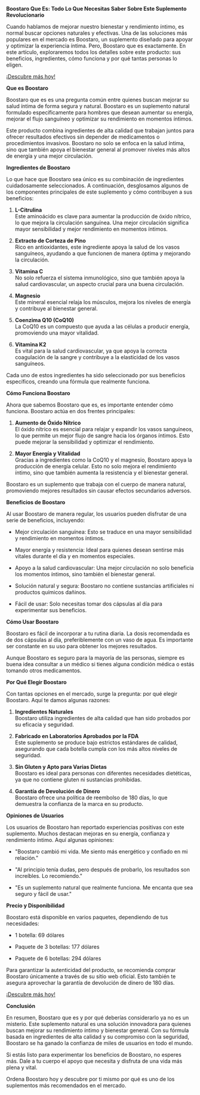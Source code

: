 **Boostaro Que Es: Todo Lo Que Necesitas Saber Sobre Este Suplemento
Revolucionario**

Cuando hablamos de mejorar nuestro bienestar y rendimiento íntimo, es
normal buscar opciones naturales y efectivas. Una de las soluciones más
populares en el mercado es Boostaro, un suplemento diseñado para apoyar
y optimizar la experiencia íntima. Pero, Boostaro que es exactamente. En
este artículo, exploraremos todos los detalles sobre este producto: sus
beneficios, ingredientes, cómo funciona y por qué tantas personas lo
eligen.

<a href="https://boostarotry.us/" target="_blank">¡Descubre más hoy!</a>

**Que es Boostaro**

Boostaro que es es una pregunta común entre quienes buscan mejorar su
salud íntima de forma segura y natural. Boostaro es un suplemento
natural formulado específicamente para hombres que desean aumentar su
energía, mejorar el flujo sanguíneo y optimizar su rendimiento en
momentos íntimos.

Este producto combina ingredientes de alta calidad que trabajan juntos
para ofrecer resultados efectivos sin depender de medicamentos o
procedimientos invasivos. Boostaro no solo se enfoca en la salud íntima,
sino que también apoya el bienestar general al promover niveles más
altos de energía y una mejor circulación.

**Ingredientes de Boostaro**

Lo que hace que Boostaro sea único es su combinación de ingredientes
cuidadosamente seleccionados. A continuación, desglosamos algunos de los
componentes principales de este suplemento y cómo contribuyen a sus
beneficios:

1.  **L-Citrulina**\
    Este aminoácido es clave para aumentar la producción de óxido
    nítrico, lo que mejora la circulación sanguínea. Una mejor
    circulación significa mayor sensibilidad y mejor rendimiento en
    momentos íntimos.

2.  **Extracto de Corteza de Pino**\
    Rico en antioxidantes, este ingrediente apoya la salud de los vasos
    sanguíneos, ayudando a que funcionen de manera óptima y mejorando la
    circulación.

3.  **Vitamina C**\
    No solo refuerza el sistema inmunológico, sino que también apoya la
    salud cardiovascular, un aspecto crucial para una buena circulación.

4.  **Magnesio**\
    Este mineral esencial relaja los músculos, mejora los niveles de
    energía y contribuye al bienestar general.

5.  **Coenzima Q10 (CoQ10)**\
    La CoQ10 es un compuesto que ayuda a las células a producir energía,
    promoviendo una mayor vitalidad.

6.  **Vitamina K2**\
    Es vital para la salud cardiovascular, ya que apoya la correcta
    coagulación de la sangre y contribuye a la elasticidad de los vasos
    sanguíneos.

Cada uno de estos ingredientes ha sido seleccionado por sus beneficios
específicos, creando una fórmula que realmente funciona.

**Cómo Funciona Boostaro**

Ahora que sabemos Boostaro que es, es importante entender cómo funciona.
Boostaro actúa en dos frentes principales:

1.  **Aumento de Óxido Nítrico**\
    El óxido nítrico es esencial para relajar y expandir los vasos
    sanguíneos, lo que permite un mejor flujo de sangre hacia los
    órganos íntimos. Esto puede mejorar la sensibilidad y optimizar el
    rendimiento.

2.  **Mayor Energía y Vitalidad**\
    Gracias a ingredientes como la CoQ10 y el magnesio, Boostaro apoya
    la producción de energía celular. Esto no solo mejora el rendimiento
    íntimo, sino que también aumenta la resistencia y el bienestar
    general.

Boostaro es un suplemento que trabaja con el cuerpo de manera natural,
promoviendo mejores resultados sin causar efectos secundarios adversos.

**Beneficios de Boostaro**

Al usar Boostaro de manera regular, los usuarios pueden disfrutar de una
serie de beneficios, incluyendo:

-   Mejor circulación sanguínea: Esto se traduce en una mayor
    sensibilidad y rendimiento en momentos íntimos.

-   Mayor energía y resistencia: Ideal para quienes desean sentirse más
    vitales durante el día y en momentos especiales.

-   Apoyo a la salud cardiovascular: Una mejor circulación no solo
    beneficia los momentos íntimos, sino también el bienestar general.

-   Solución natural y segura: Boostaro no contiene sustancias
    artificiales ni productos químicos dañinos.

-   Fácil de usar: Solo necesitas tomar dos cápsulas al día para
    experimentar sus beneficios.

**Cómo Usar Boostaro**

Boostaro es fácil de incorporar a tu rutina diaria. La dosis recomendada
es de dos cápsulas al día, preferiblemente con un vaso de agua. Es
importante ser constante en su uso para obtener los mejores resultados.

Aunque Boostaro es seguro para la mayoría de las personas, siempre es
buena idea consultar a un médico si tienes alguna condición médica o
estás tomando otros medicamentos.

**Por Qué Elegir Boostaro**

Con tantas opciones en el mercado, surge la pregunta: por qué elegir
Boostaro. Aquí te damos algunas razones:

1.  **Ingredientes Naturales**\
    Boostaro utiliza ingredientes de alta calidad que han sido probados
    por su eficacia y seguridad.

2.  **Fabricado en Laboratorios Aprobados por la FDA**\
    Este suplemento se produce bajo estrictos estándares de calidad,
    asegurando que cada botella cumpla con los más altos niveles de
    seguridad.

3.  **Sin Gluten y Apto para Varias Dietas**\
    Boostaro es ideal para personas con diferentes necesidades
    dietéticas, ya que no contiene gluten ni sustancias prohibidas.

4.  **Garantía de Devolución de Dinero**\
    Boostaro ofrece una política de reembolso de 180 días, lo que
    demuestra la confianza de la marca en su producto.

**Opiniones de Usuarios**

Los usuarios de Boostaro han reportado experiencias positivas con este
suplemento. Muchos destacan mejoras en su energía, confianza y
rendimiento íntimo. Aquí algunas opiniones:

-   "Boostaro cambió mi vida. Me siento más energético y confiado en mi
    relación."

-   "Al principio tenía dudas, pero después de probarlo, los resultados
    son increíbles. Lo recomiendo."

-   "Es un suplemento natural que realmente funciona. Me encanta que sea
    seguro y fácil de usar."

**Precio y Disponibilidad**

Boostaro está disponible en varios paquetes, dependiendo de tus
necesidades:

-   1 botella: 69 dólares

-   Paquete de 3 botellas: 177 dólares

-   Paquete de 6 botellas: 294 dólares

Para garantizar la autenticidad del producto, se recomienda comprar
Boostaro únicamente a través de su sitio web oficial. Esto también te
asegura aprovechar la garantía de devolución de dinero de 180 días.

<a href="https://boostarotry.us/" target="_blank">¡Descubre más hoy!</a>

**Conclusión**

En resumen, Boostaro que es y por qué deberías considerarlo ya no es un
misterio. Este suplemento natural es una solución innovadora para
quienes buscan mejorar su rendimiento íntimo y bienestar general. Con su
fórmula basada en ingredientes de alta calidad y su compromiso con la
seguridad, Boostaro se ha ganado la confianza de miles de usuarios en
todo el mundo.

Si estás listo para experimentar los beneficios de Boostaro, no esperes
más. Dale a tu cuerpo el apoyo que necesita y disfruta de una vida más
plena y vital.

Ordena Boostaro hoy y descubre por ti mismo por qué es uno de los
suplementos más recomendados en el mercado.
